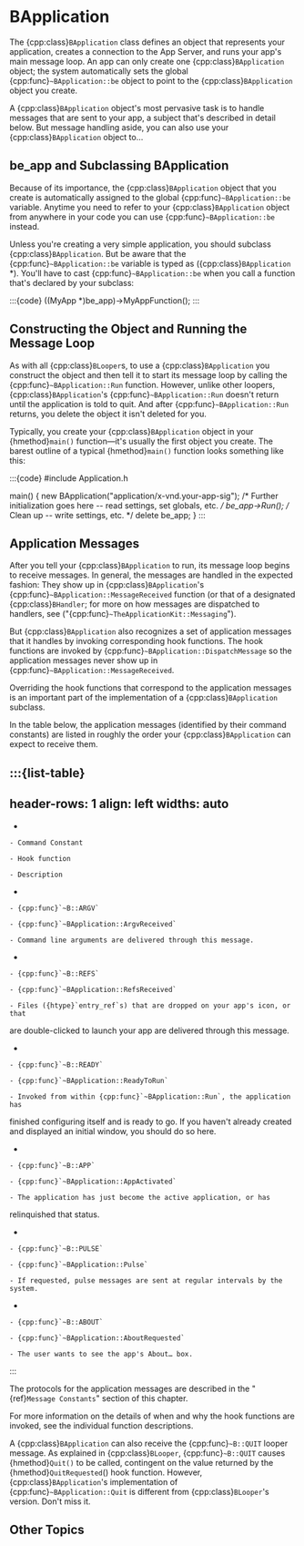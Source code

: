 # BApplication

The {cpp:class}`BApplication` class defines an object that represents your
application, creates a connection to the App Server, and runs your app's
main message loop. An app can only create one {cpp:class}`BApplication`
object; the system automatically sets the global
{cpp:func}`~BApplication::be` object to point to the
{cpp:class}`BApplication` object you create.

A {cpp:class}`BApplication` object's most pervasive task is to handle
messages that are sent to your app, a subject that's described in detail
below. But message handling aside, you can also use your
{cpp:class}`BApplication` object to…



## be_app and Subclassing BApplication

Because of its importance, the {cpp:class}`BApplication` object that you
create is automatically assigned to the global
{cpp:func}`~BApplication::be` variable. Anytime you need to refer to your
{cpp:class}`BApplication` object from anywhere in your code you can use
{cpp:func}`~BApplication::be` instead.

Unless you're creating a very simple application, you should subclass
{cpp:class}`BApplication`. But be aware that the
{cpp:func}`~BApplication::be` variable is typed as
({cpp:class}`BApplication` *). You'll have to cast
{cpp:func}`~BApplication::be` when you call a function that's declared by
your subclass:

:::{code}
((MyApp *)be_app)->MyAppFunction();
:::

## Constructing the Object and Running the Message Loop

As with all {cpp:class}`BLooper`s, to use a {cpp:class}`BApplication` you
construct the object and then tell it to start its message loop by calling
the {cpp:func}`~BApplication::Run` function. However, unlike other loopers,
{cpp:class}`BApplication`'s {cpp:func}`~BApplication::Run` doesn't return
until the application is told to quit. And after
{cpp:func}`~BApplication::Run` returns, you delete the object it isn't
deleted for you.

Typically, you create your {cpp:class}`BApplication` object in your
{hmethod}`main()` function—it's usually the first object you create. The
barest outline of a typical {hmethod}`main()` function looks something like
this:

:::{code}
#include Application.h

main()
{
   new BApplication("application/x-vnd.your-app-sig");
   /* Further initialization goes here -- read settings,
      set globals, etc. */
   be_app->Run();
   /* Clean up -- write settings, etc. */
   delete be_app;
}
:::



## Application Messages

After you tell your {cpp:class}`BApplication` to run, its message loop
begins to receive messages. In general, the messages are handled in the
expected fashion: They show up in {cpp:class}`BApplication`'s
{cpp:func}`~BApplication::MessageReceived` function (or that of a
designated {cpp:class}`BHandler`; for more on how messages are dispatched
to handlers, see ("{cpp:func}`~TheApplicationKit::Messaging`").

But {cpp:class}`BApplication` also recognizes a set of application
messages that it handles by invoking corresponding hook functions. The hook
functions are invoked by {cpp:func}`~BApplication::DispatchMessage` so the
application messages never show up in
{cpp:func}`~BApplication::MessageReceived`.

Overriding the hook functions that correspond to the application messages
is an important part of the implementation of a {cpp:class}`BApplication`
subclass.

In the table below, the application messages (identified by their command
constants) are listed in roughly the order your {cpp:class}`BApplication`
can expect to receive them.

:::{list-table}
---
header-rows: 1
align: left
widths: auto
---
-

	- Command Constant

	- Hook function

	- Description

-

	- {cpp:func}`~B::ARGV`

	- {cpp:func}`~BApplication::ArgvReceived`

	- Command line arguments are delivered through this message.

-

	- {cpp:func}`~B::REFS`

	- {cpp:func}`~BApplication::RefsReceived`

	- Files ({htype}`entry_ref`s) that are dropped on your app's icon, or that
are double-clicked to launch your app are delivered through this message.

-

	- {cpp:func}`~B::READY`

	- {cpp:func}`~BApplication::ReadyToRun`

	- Invoked from within {cpp:func}`~BApplication::Run`, the application has
finished configuring itself and is ready to go. If you haven't already
created and displayed an initial window, you should do so here.

-

	- {cpp:func}`~B::APP`

	- {cpp:func}`~BApplication::AppActivated`

	- The application has just become the active application, or has
relinquished that status.

-

	- {cpp:func}`~B::PULSE`

	- {cpp:func}`~BApplication::Pulse`

	- If requested, pulse messages are sent at regular intervals by the system.

-

	- {cpp:func}`~B::ABOUT`

	- {cpp:func}`~BApplication::AboutRequested`

	- The user wants to see the app's About… box.
:::

The protocols for the application messages are described in the
"{ref}`Message Constants`" section of this chapter.

For more information on the details of when and why the hook functions are
invoked, see the individual function descriptions.

A {cpp:class}`BApplication` can also receive the {cpp:func}`~B::QUIT`
looper message. As explained in {cpp:class}`BLooper`, {cpp:func}`~B::QUIT`
causes {hmethod}`Quit()` to be called, contingent on the value returned by
the {hmethod}`QuitRequested`() hook function. However,
{cpp:class}`BApplication`'s implementation of
{cpp:func}`~BApplication::Quit` is different from {cpp:class}`BLooper`'s
version. Don't miss it.

## Other Topics


